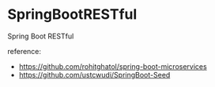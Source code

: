 # SpringBootRESTful
Spring Boot RESTful

reference:
- https://github.com/rohitghatol/spring-boot-microservices
- https://github.com/ustcwudi/SpringBoot-Seed